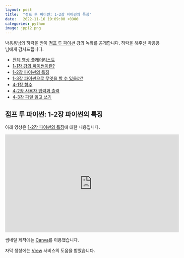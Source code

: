 ```yaml
---
layout: post
title:  "점프 투 파이썬: 1-2장 파이썬의 특징"
date:   2022-11-16 19:09:00 +0900
categories: python
image: jpp12.png
---
```


박응용님의 허락을 받아 [점프 투 파이썬](https://wikidocs.net/book/1) 강의 녹화를 공개합니다.
허락을 해주신 박응용님에게 감사드립니다.

* [전체 영상 플레이리스트](https://www.youtube.com/playlist?list=PL_fI-_lNaZ3h-6BGbyK6E7ucc3CXJa6Ql)
* [1-1장 강의 파이썬이란?](https://dalinaum.github.io/python/2022/11/11/jump-to-pyhon-11.html)
* [1-2장 파이썬의 특징](https://dalinaum.github.io/python/2022/11/11/jump-to-pyhon-12.html)
* [1-3장 파이썬으로 무엇을 할 수 있을까?](https://dalinaum.github.io/python/2022/11/11/jump-to-pyhon-13.html)
* [4-1장 함수](https://dalinaum.github.io/python/2022/11/09/jump-to-pyhon-41.html)
* [4-2장 사용자 입력과 출력](https://dalinaum.github.io/python/2022/11/11/jump-to-pyhon-42.html)
* [4-3장 파일 읽고 쓰기](https://dalinaum.github.io/python/2022/11/12/jump-to-pyhon-43.html)

## 점프 투 파이썬: 1-2장 파이썬의 특징

아래 영상은 [1-2장 파이썬의 특징](https://wikidocs.net/6)에 대한 내용입니다.

<iframe width="560" height="315" src="https://www.youtube.com/embed/pFCHn0F-nuw" title="YouTube video player" frameborder="0" allow="accelerometer; autoplay; clipboard-write; encrypted-media; gyroscope; picture-in-picture" allowfullscreen></iframe>

썸네일 제작에는 [Canva](https://www.canva.com/)를 이용했습니다.

자막 생성에는 [Vrew](https://vrew.voyagerx.com/ko/) 서비스의 도움을 받았습니다.
